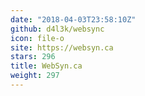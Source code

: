 ```yaml
---
date: "2018-04-03T23:58:10Z"
github: d4l3k/websync
icon: file-o
site: https://websyn.ca
stars: 296
title: WebSyn.ca
weight: 297
---
```

